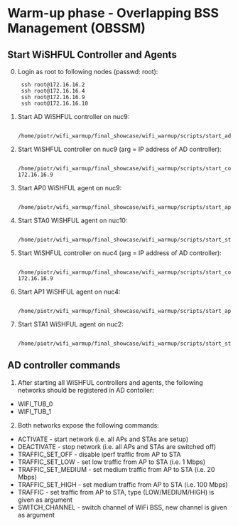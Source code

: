 Warm-up phase - Overlapping BSS Management (OBSSM)
==================================================

Start WiSHFUL Controller and Agents
-----------------------------------

0. Login as root to following nodes (passwd: root):

		ssh root@172.16.16.2
		ssh root@172.16.16.4
		ssh root@172.16.16.9
		ssh root@172.16.16.10

1. Start AD WiSHFUL controller on nuc9:

		/home/piotr/wifi_warmup/final_showcase/wifi_warmup/scripts/start_ad.sh

2. Start WiSHFUL controller on nuc9 (arg = IP address of AD controller):

		/home/piotr/wifi_warmup/final_showcase/wifi_warmup/scripts/start_controller0.sh 172.16.16.9

3. Start AP0 WiSHFUL agent on nuc9:

		/home/piotr/wifi_warmup/final_showcase/wifi_warmup/scripts/start_ap0.sh

4. Start STA0 WiSHFUL agent on nuc10:
		
		/home/piotr/wifi_warmup/final_showcase/wifi_warmup/scripts/start_sta0.sh

5. Start WiSHFUL controller on nuc4 (arg = IP address of AD controller):

		/home/piotr/wifi_warmup/final_showcase/wifi_warmup/scripts/start_controller1.sh 172.16.16.9

6. Start AP1 WiSHFUL agent on nuc4:

		/home/piotr/wifi_warmup/final_showcase/wifi_warmup/scripts/start_ap1.sh

7. Start STA1 WiSHFUL agent on nuc2:
		
		/home/piotr/wifi_warmup/final_showcase/wifi_warmup/scripts/start_sta1.sh


AD controller commands
----------------------

1. After starting all WiSHFUL controllers and agents, the following networks should be registered in AD contoller:

* WIFI_TUB_0
* WIFI_TUB_1

2. Both networks expose the following commands:

* ACTIVATE - start network (i.e. all APs and STAs are setup)
* DEACTIVATE - stop network (i.e. all APs and STAs are switched off)
* TRAFFIC_SET_OFF - disable iperf traffic from AP to STA
* TRAFFIC_SET_LOW - set low traffic from AP to STA (i.e. 1 Mbps)
* TRAFFIC_SET_MEDIUM - set medium traffic from AP to STA (i.e. 20 Mbps)
* TRAFFIC_SET_HIGH - set medium traffic from AP to STA (i.e. 100 Mbps)
* TRAFFIC - set traffic from AP to STA, type (LOW/MEDIUM/HIGH) is given as argument
* SWITCH_CHANNEL - switch channel of WiFi BSS, new channel is given as argument
